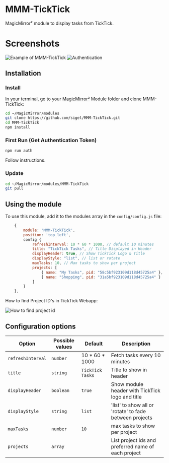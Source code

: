 # MMM-TickTick

MagicMirror² module to display tasks from TickTick.

# Screenshots

![Example of MMM-TickTick](http://sigelnetwork.com/wp-content/uploads/2025/06/MMM-TickTick-Screenshot-1.jpg)
![Authentication](http://sigelnetwork.com/wp-content/uploads/2025/06/MMM-TickTick-Screenshot-2.jpg)

## Installation

### Install

In your terminal, go to your [MagicMirror²][mm] Module folder and clone MMM-TickTick:

```bash
cd ~/MagicMirror/modules
git clone https://github.com/sigel/MMM-TickTick.git
cd MMM-TickTick
npm install
```
### First Run (Get Authentication Token)

```bash
npm run auth
```
Follow instructions.

### Update

```bash
cd ~/MagicMirror/modules/MMM-TickTick
git pull
```

## Using the module

To use this module, add it to the modules array in the `config/config.js` file:

```js
    {
        module: 'MMM-TickTick',
        position: 'top_left',
        config {
            refreshInterval: 10 * 60 * 1000, // default 10 minutes
            title: "TickTick Tasks", // Title Displayed in Header
            displayHeader: true, // Show TickTick Logo & Title
            displayStyle: "list", // list or rotate
            maxTasks: 10, // Max tasks to show per project
            projects: [
                { name: "My Tasks", pid: "58c5bf923109d118d45725a4" },
                { name: "Shopping", pid: "31a5bf923109d118d45725a4" }
            ]
        }
    },
```

How to find Project ID's in TickTick Webapp:

![How to find project id](http://sigelnetwork.com/wp-content/uploads/2025/06/MMM-TickTick-Screenshot-3.jpg)

## Configuration options

Option|Possible values|Default|Description
------|------|------|-----------
`refreshInterval`|`number`|10 * 60 * 1000|Fetch tasks every 10 minutes
`title`|`string`|`TickTick Tasks`|Title to show in header
`displayHeader`|`boolean`|`true`|Show module header with TickTick logo and title
`displayStyle`|`string`|`list`|'list' to show all or 'rotate' to fade between projects
`maxTasks`|`number`|`10`|max tasks to show per project
`projects`|`array`||List project ids and preferred name of each project

[mm]: https://github.com/MagicMirrorOrg/MagicMirror